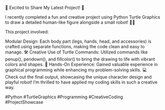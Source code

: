 🌟 Excited to Share My Latest Project! 🌟

I recently completed a fun and creative project using Python Turtle Graphics to draw a detailed human-like figure alongside a small robot! 🤖✨

This project involved:

Modular Design: Each body part (legs, hands, head, and accessories) is crafted using separate functions, making the code clean and easy to manage. 🛠️
Creative Use of Turtle Commands: Utilized commands like penup(), pendown(), and fillcolor() to bring the drawing to life with vibrant colors and shapes. 🎨
Hands-On Experience: Gained valuable experience in graphical programming while enhancing my problem-solving skills. 💻
Check out the final output, showcasing the unique character design and playful robot! I’m thrilled to have applied my coding skills in such a creative way.

#Python #TurtleGraphics #Programming #CreativeCoding #ProjectShowcase
